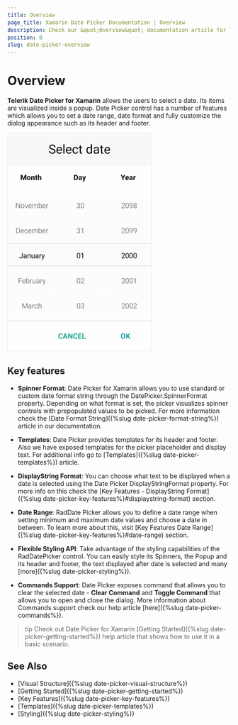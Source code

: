 ```yaml
---
title: Overview
page_title: Xamarin Date Picker Documentation | Overview
description: Check our &quot;Overview&quot; documentation article for Telerik Date Picker for Xamarin control.
position: 0
slug: date-picker-overview
---
```


# Overview

**Telerik Date Picker for Xamarin** allows the users to select a date. Its items are visualized inside a popup. Date Picker control has a number of features which allows you to set a date range, date format and fully customize the dialog appearance such as its header and footer.  

![DateTime Picker Overview](images/date_picker_overview.png)

## Key features

* **Spinner Format**: Date Picker for Xamarin allows you to use standard or custom date format string through the DatePicker.SpinnerFormat property. Depending on what format is set, the picker visualizes spinner controls with prepopulated values to be picked. For more information check the [Date Format String]({%slug date-picker-format-string%}) article in our documentation.

* **Templates**: Date Picker provides templates for its header and footer. Also we have exposed templates for the picker placeholder and display text. For additional info go to [Templates]({%slug date-picker-templates%}) article.

* **DisplayString Format**: You can choose what text to be displayed when a date is selected using the Date Picker DisplayStringFormat property. For more info on this check the [Key Features - DisplayString Format]({%slug date-picker-key-features%}#displaystring-format) section.

* **Date Range**: RadDate Picker allows you to define a date range when setting minimum and maximum date values and choose a date in between. To learn more about this, visit [Key Features Date Range]({%slug date-picker-key-features%}#date-range) section.

* **Flexible Styling API**: Take advantage of the styling capabilities of the RadDatePicker control. You can easily style its Spinners, the Popup and its header and footer, the text displayed after date is selected and many [more]({%slug date-picker-styling%}).

* **Commands Support**: Date Picker exposes command that allows you to clear the selected date - **Clear Command** and **Toggle Command** that allows you to open and close the dialog. More information about Commands support check our help article [here]({%slug date-picker-commands%}).

>tip Check out Date Picker for Xamarin [Getting Started]({%slug date-picker-getting-started%}) help article that shows how to use it in a basic scenario.

## See Also

- [Visual Structure]({%slug date-picker-visual-structure%})
- [Getting Started]({%slug date-picker-getting-started%})
- [Key Features]({%slug date-picker-key-features%})
- [Templates]({%slug date-picker-templates%})
- [Styling]({%slug date-picker-styling%})